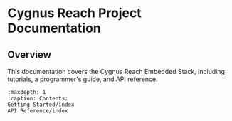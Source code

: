 # Cygnus Reach Project Documentation

## Overview

This documentation covers the Cygnus Reach Embedded Stack, including tutorials, a programmer's guide, and API reference.

```{toctree}
:maxdepth: 1
:caption: Contents:
Getting Started/index
API Reference/index
